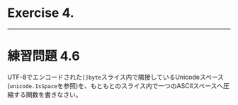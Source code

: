 # Exercise 4.

---
# 練習問題 4.6
UTF-8でエンコードされた`[]byte`スライス内で隣接しているUnicodeスペース(`unicode.IsSpace`を参照)を、もともとのスライス内で一つのASCIIスペースへ圧縮する関数を書きなさい。

